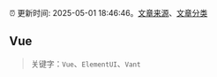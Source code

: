 :alarm_clock: 更新时间: 2025-05-01 18:46:46。[文章来源](/README.md)、[文章分类](/TAGS.md)

## Vue


> 关键字：`Vue`、`ElementUI`、`Vant`



